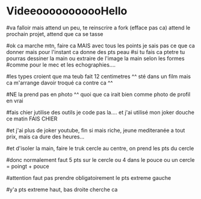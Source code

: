 # VideeooooooooooHello


#va falloir mais attend un peu, te reinscrire a fork (efface pas ca) attend le prochain projet, attend que ca se tasse



#ok ca marche mtn, faire ca MAIS avec tous les points je sais pas ce que ca donner mais pour l'instant ca donne des pts peau
#si tu fais ca ptetre tu pourras dessiner la main ou extraire de l'image la main selon les formes
#comme pour le mec et les echographies....

#les types croient que ma teub fait 12 centimetres ^^ sté dans un film mais ca m'arrange davoir troqué ca contre ca ^^

#NE la prend pas en photo ^^ quoi que ca irait bien comme photo de profil en vrai

#fais chier jutilise des outils je code pas la.... et j'ai utilisé mon joker douche ce matin FAIS CHIER

#et j'ai plus de joker youtube, fin si mais riche, jeune mediteranée a tout prix, mais ca dure des heures...

#et d'isoler la main, faire le truk cercle au centre, on prend les pts du cercle

#donc normalement faut 5 pts sur le cercle ou 4 dans le pouce ou un cercle = poingt + pouce

#attention faut pas prendre obligatoirement le pts extreme gauche

#y'a pts extreme haut, bas droite cherche ca


